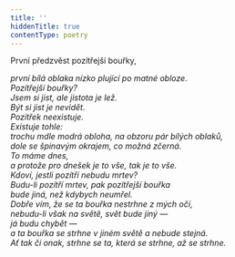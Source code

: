 ```yaml
---
title: ''
hiddenTitle: true
contentType: poetry
---
```


<section>

První předzvěst pozítřejší bouřky,

_první bílá oblaka nízko plující po matné obloze.  
Pozítřejší bouřky?  
Jsem si jist, ale jistota je lež.  
Být si jist je nevidět.  
Pozítřek neexistuje.  
Existuje tohle:  
trochu mdle modrá obloha, na obzoru pár bílých oblaků,  
dole se špinavým okrajem, co možná zčerná.  
To máme dnes,  
a protože pro dnešek je to vše, tak je to vše.  
Kdoví, jestli pozítří nebudu mrtev?  
Budu-li pozítří mrtev, pak pozítřejší bouřka  
bude jiná, než kdybych neumřel.  
Dobře vím, že se ta bouřka nestrhne z mých očí,  
nebudu-li však na světě, svět bude jiný —  
já budu chybět —  
a ta bouřka se strhne v jiném světě a nebude stejná.  
Ať tak či onak, strhne se ta, která se strhne, až se strhne._

</section>
